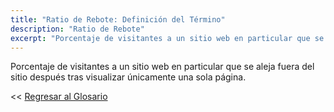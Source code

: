 ```yaml
---
title: "Ratio de Rebote: Definición del Término"
description: "Ratio de Rebote"
excerpt: "Porcentaje de visitantes a un sitio web en particular que se aleja fuera del sitio después tras visualizar únicamente una sola página."
---
```


Porcentaje de visitantes a un sitio web en particular que se aleja fuera del sitio después tras visualizar únicamente una sola página.

<< [Regresar al Glosario](https://ciberninjas.com/glosario/ "Regresar a la Página Principal del Glosario")
